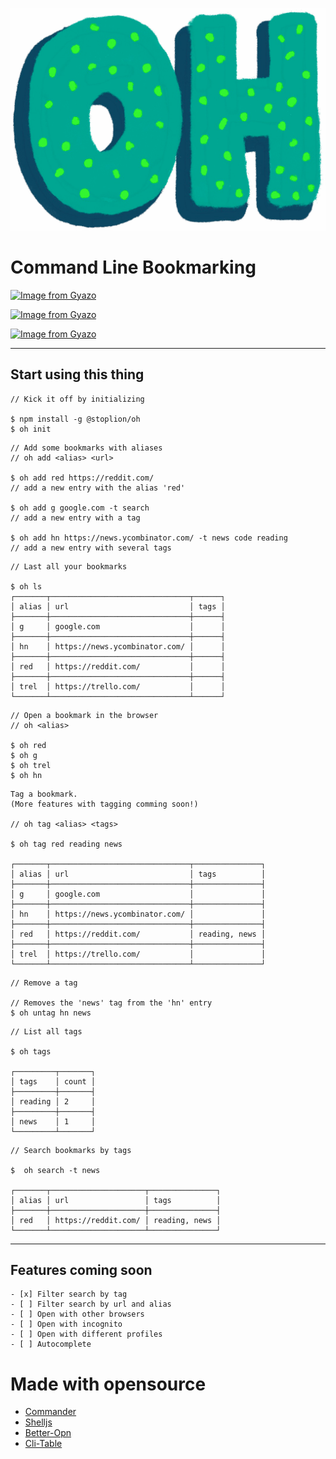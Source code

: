 ![logo](./images/logo.png)

# Command Line Bookmarking

[![Image from Gyazo](https://i.gyazo.com/02ce5034be5bce22c096387bc2480ed4.gif)](https://gyazo.com/02ce5034be5bce22c096387bc2480ed4)

[![Image from Gyazo](https://i.gyazo.com/fd04fd72ecfcbf24b97a27f129f604dd.gif)](https://gyazo.com/fd04fd72ecfcbf24b97a27f129f604dd)

[![Image from Gyazo](https://i.gyazo.com/1f09523feb53fed222568b6c0e4a578c.gif)](https://gyazo.com/1f09523feb53fed222568b6c0e4a578c)

---

## Start using this thing

```
// Kick it off by initializing

$ npm install -g @stoplion/oh
$ oh init
```

```
// Add some bookmarks with aliases
// oh add <alias> <url>

$ oh add red https://reddit.com/
// add a new entry with the alias 'red'

$ oh add g google.com -t search
// add a new entry with a tag

$ oh add hn https://news.ycombinator.com/ -t news code reading
// add a new entry with several tags

```

```
// Last all your bookmarks

$ oh ls
┌───────┬───────────────────────────────┬──────┐
│ alias │ url                           │ tags │
├───────┼───────────────────────────────┼──────┤
│ g     │ google.com                    │      │
├───────┼───────────────────────────────┼──────┤
│ hn    │ https://news.ycombinator.com/ │      │
├───────┼───────────────────────────────┼──────┤
│ red   │ https://reddit.com/           │      │
├───────┼───────────────────────────────┼──────┤
│ trel  │ https://trello.com/           │      │
└───────┴───────────────────────────────┴──────┘
```

```
// Open a bookmark in the browser
// oh <alias>

$ oh red
$ oh g
$ oh trel
$ oh hn
```

```
Tag a bookmark.
(More features with tagging comming soon!)

// oh tag <alias> <tags>

$ oh tag red reading news

┌───────┬───────────────────────────────┬───────────────┐
│ alias │ url                           │ tags          │
├───────┼───────────────────────────────┼───────────────┤
│ g     │ google.com                    │               │
├───────┼───────────────────────────────┼───────────────┤
│ hn    │ https://news.ycombinator.com/ │               │
├───────┼───────────────────────────────┼───────────────┤
│ red   │ https://reddit.com/           │ reading, news │
├───────┼───────────────────────────────┼───────────────┤
│ trel  │ https://trello.com/           │               │
└───────┴───────────────────────────────┴───────────────┘
```

```
// Remove a tag

// Removes the 'news' tag from the 'hn' entry
$ oh untag hn news
```

```
// List all tags

$ oh tags

┌─────────┬───────┐
│ tags    │ count │
├─────────┼───────┤
│ reading │ 2     │
├─────────┼───────┤
│ news    │ 1     │
└─────────┴───────┘
```

```
// Search bookmarks by tags

$  oh search -t news

┌───────┬─────────────────────┬───────────────┐
│ alias │ url                 │ tags          │
├───────┼─────────────────────┼───────────────┤
│ red   │ https://reddit.com/ │ reading, news │
└───────┴─────────────────────┴───────────────┘

```

---

## Features coming soon

```
- [x] Filter search by tag
- [ ] Filter search by url and alias
- [ ] Open with other browsers
- [ ] Open with incognito
- [ ] Open with different profiles
- [ ] Autocomplete
```

# Made with opensource

- [Commander](https://www.npmjs.com/package/commander)
- [Shelljs](https://www.npmjs.com/package/shelljs)
- [Better-Opn](https://www.npmjs.com/package/better-opn)
- [Cli-Table](https://www.npmjs.com/package/cli-table)
